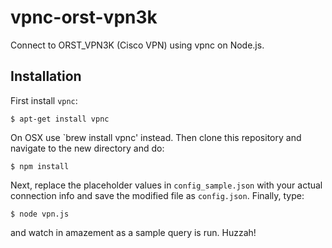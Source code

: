 vpnc-orst-vpn3k
===============

Connect to ORST_VPN3K (Cisco VPN) using vpnc on Node.js.

Installation
------------

First install `vpnc`:

    $ apt-get install vpnc

On OSX use `brew install vpnc' instead.  Then clone this repository and navigate to the new directory and do:

    $ npm install

Next, replace the placeholder values in `config_sample.json` with your actual connection info and save the modified file as `config.json`.  Finally, type:

    $ node vpn.js

and watch in amazement as a sample query is run.  Huzzah!
